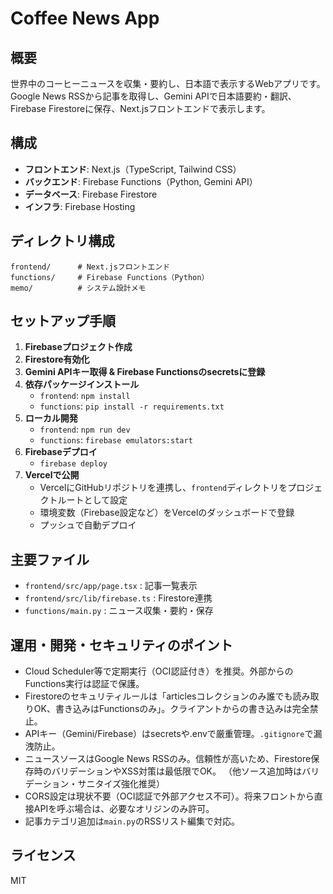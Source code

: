 # Coffee News App

## 概要
世界中のコーヒーニュースを収集・要約し、日本語で表示するWebアプリです。Google News RSSから記事を取得し、Gemini APIで日本語要約・翻訳、Firebase Firestoreに保存、Next.jsフロントエンドで表示します。

## 構成
- **フロントエンド**: Next.js（TypeScript, Tailwind CSS）
- **バックエンド**: Firebase Functions（Python, Gemini API）
- **データベース**: Firebase Firestore
- **インフラ**: Firebase Hosting

## ディレクトリ構成
```
frontend/      # Next.jsフロントエンド
functions/     # Firebase Functions（Python）
memo/          # システム設計メモ
```

## セットアップ手順
1. **Firebaseプロジェクト作成**
2. **Firestore有効化**
3. **Gemini APIキー取得 & Firebase Functionsのsecretsに登録**
4. **依存パッケージインストール**
   - `frontend`: `npm install`
   - `functions`: `pip install -r requirements.txt`
5. **ローカル開発**
   - `frontend`: `npm run dev`
   - `functions`: `firebase emulators:start`
6. **Firebaseデプロイ**
   - `firebase deploy`
7. **Vercelで公開**
   - VercelにGitHubリポジトリを連携し、`frontend`ディレクトリをプロジェクトルートとして設定
   - 環境変数（Firebase設定など）をVercelのダッシュボードで登録
   - プッシュで自動デプロイ

## 主要ファイル
- `frontend/src/app/page.tsx` : 記事一覧表示
- `frontend/src/lib/firebase.ts` : Firestore連携
- `functions/main.py` : ニュース収集・要約・保存

## 運用・開発・セキュリティのポイント
- Cloud Scheduler等で定期実行（OCI認証付き）を推奨。外部からのFunctions実行は認証で保護。
- Firestoreのセキュリティルールは「articlesコレクションのみ誰でも読み取りOK、書き込みはFunctionsのみ」。クライアントからの書き込みは完全禁止。
- APIキー（Gemini/Firebase）はsecretsや.envで厳重管理。`.gitignore`で漏洩防止。
- ニュースソースはGoogle News RSSのみ。信頼性が高いため、Firestore保存時のバリデーションやXSS対策は最低限でOK。
   （他ソース追加時はバリデーション・サニタイズ強化推奨）
- CORS設定は現状不要（OCI認証で外部アクセス不可）。将来フロントから直接APIを呼ぶ場合は、必要なオリジンのみ許可。
- 記事カテゴリ追加は`main.py`のRSSリスト編集で対応。

## ライセンス
MIT
